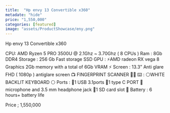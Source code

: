 ```yaml
---
title:  "Hp envy 13 Convertible x360"
metadate: "hide"
price: "1,550,000"
categories: [featured]
image: "assets/ProductShowcase/eny.png"
---
```


Hp envy 13 Convertible x360 

CPU: AMD Ryzen 5 PRO 3500U @ 2.1Ghz ~ 3.70Ghz ( 8 CPUs ) 
Ram : 8Gb DDR4 
Storage : 256 Gb Fast storage SSD 
GPU : ⚡️AMD radeon RX vega 8 Graphics 2Gb memory with a total of 6Gb VRAM ⚡️
Screen : 13.3” Anti glare FHD ( 1080p ) antiglare screen 📺
FINGERPRINT SCANNER ☝🏿
⌨️ : ⚪️WHITE BACKLIT KEYBOARD ⚪️
Ports :
📍1 USB 3.1ports 
📍1 type C PORT
📍microphone and 3.5 mm headphone jack
📍1 SD card slot 
🔋 Battery : 6 hours+ battery life

Price ; 1,550,000  
